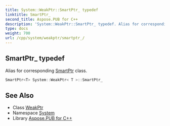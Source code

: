 ```yaml
---
title: System::WeakPtr::SmartPtr_ typedef
linktitle: SmartPtr_
second_title: Aspose.PUB for C++
description: 'System::WeakPtr::SmartPtr_ typedef. Alias for corresponding SmartPtr class in C++.'
type: docs
weight: 700
url: /cpp/system/weakptr/smartptr_/
---
```

## SmartPtr_ typedef


Alias for corresponding [SmartPtr](../../smartptr/) class.

```cpp
SmartPtr<T> System::WeakPtr< T >::SmartPtr_
```

## See Also

* Class [WeakPtr](../)
* Namespace [System](../../)
* Library [Aspose.PUB for C++](../../../)
